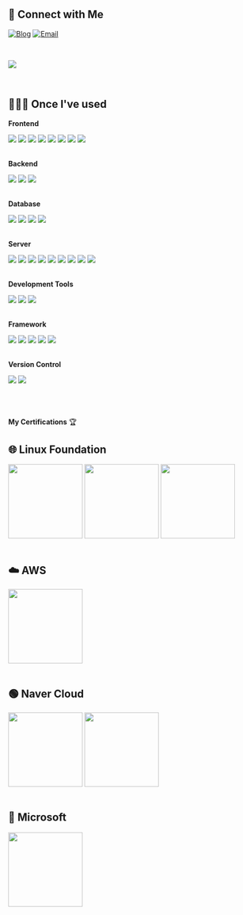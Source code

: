 
## 🚀 Connect with Me

[![Blog](https://img.shields.io/badge/Blog-Visit%20Now-blue?style=for-the-badge&logo=githubpages)](https://mungops.github.io/)
[![Email](https://img.shields.io/badge/Email-Contact%20Me-red?style=for-the-badge&logo=gmail)](mailto:snoopy.mung@gmail.com)

<br>

![](https://yourbasic.org/golang/square-gopher.png)

&nbsp;

<!-- Once I've Used -->
<h2>🙋🏻‍♂️ Once I've used</h2>

<!-- Frontend -->
<p><strong>Frontend</strong></p>
<div>
    <img src="https://img.shields.io/badge/HTML5-E34F26?style=flat-square&logo=html5&logoColor=white">
    <img src="https://img.shields.io/badge/CSS3-1572B6?style=flat-square&logo=css3&logoColor=white">
    <img src="https://img.shields.io/badge/JavaScript-F7DF1E?style=flat-square&logo=javascript&logoColor=black">
    <img src="https://img.shields.io/badge/Bootstrap-7952B3?style=flat-square&logo=bootstrap&logoColor=white">
    <img src="https://img.shields.io/badge/React-61DAFB?style=flat-square&logo=react&logoColor=black">
    <img src="https://img.shields.io/badge/jQuery-0769AD?style=flat-square&logo=jquery&logoColor=white">
    <img src="https://img.shields.io/badge/Ajax-00758F?style=flat-square&logo=javascript&logoColor=white">
    <img src="https://img.shields.io/badge/TypeScript-3178C6?style=flat-square&logo=typescript&logoColor=white">
</div>

<br>

<!-- Backend -->
<p><strong>Backend</strong></p>
<div>
    <img src="https://img.shields.io/badge/Go-00ADD8?style=flat-square&logo=go&logoColor=white">
    <img src="https://img.shields.io/badge/Node.js-339933?style=flat-square&logo=node.js&logoColor=white">
    <img src="https://img.shields.io/badge/Python-3776AB?style=flat-square&logo=python&logoColor=white">
</div>

<br>

<!-- Database -->
<p><strong>Database</strong></p>
<div>
    <img src="https://img.shields.io/badge/MySQL-4479A1?style=flat-square&logo=mysql&logoColor=white">
    <img src="https://img.shields.io/badge/MariaDB-003545?style=flat-square&logo=mariadb&logoColor=white">
    <img src="https://img.shields.io/badge/PostgreSQL-336791?style=flat-square&logo=postgresql&logoColor=white">
    <img src="https://img.shields.io/badge/Redis-DC382D?style=flat-square&logo=redis&logoColor=white">
</div>

<br>

<!-- Server -->
<p><strong>Server</strong></p>
<div>
    <img src="https://img.shields.io/badge/Linux-FCC624?style=flat-square&logo=linux&logoColor=black">
    <img src="https://img.shields.io/badge/Windows-0078D6?style=flat-square&logo=windows&logoColor=white">
    <img src="https://img.shields.io/badge/Apache Tomcat-F8DC75?style=flat-square&logo=apachetomcat&logoColor=black">
    <img src="https://img.shields.io/badge/Nginx-009639?style=flat-square&logo=nginx&logoColor=white">
    <img src="https://img.shields.io/badge/AWS-232F3E?style=flat-square&logo=amazonaws&logoColor=white">
    <img src="https://img.shields.io/badge/VMware-607078?style=flat-square&logo=vmware&logoColor=white">
    <img src="https://img.shields.io/badge/Proxmox-E57000?style=flat-square&logo=proxmox&logoColor=white">
    <img src="https://img.shields.io/badge/Docker-2496ED?style=flat-square&logo=docker&logoColor=white">
    <img src="https://img.shields.io/badge/Kubernetes-326CE5?style=flat-square&logo=kubernetes&logoColor=white">
</div>

<br>

<!-- Development Tools -->
<p><strong>Development Tools</strong></p>
<div>
    <img src="https://img.shields.io/badge/IntelliJ IDEA-000000?style=flat-square&logo=intellijidea&logoColor=white">
    <img src="https://img.shields.io/badge/VS Code-007ACC?style=flat-square&logo=visualstudiocode&logoColor=white">
    <img src="https://img.shields.io/badge/Anaconda-44A833?style=flat-square&logo=anaconda&logoColor=white">
</div>

<br>

<!-- Framework -->
<p><strong>Framework</strong></p>
<div>
    <img src="https://img.shields.io/badge/Spring-6DB33F?style=flat-square&logo=spring&logoColor=white">
    <img src="https://img.shields.io/badge/Spring Boot-6DB33F?style=flat-square&logo=springboot&logoColor=white">
    <img src="https://img.shields.io/badge/Flask-000000?style=flat-square&logo=flask&logoColor=white">
    <img src="https://img.shields.io/badge/FastAPI-009688?style=flat-square&logo=fastapi&logoColor=white">
    <img src="https://img.shields.io/badge/Bootstrap-7952B3?style=flat-square&logo=bootstrap&logoColor=white">
</div>

<br>

<!-- Version Control -->
<p><strong>Version Control</strong></p>
<div>
    <img src="https://img.shields.io/badge/Git-F05032?style=flat-square&logo=git&logoColor=white">
    <img src="https://img.shields.io/badge/GitHub-181717?style=flat-square&logo=github&logoColor=white">
</div>


<br>

</div>

<br>

<br>

**My Certifications** 🏆


<div class="certification-container">
  <!-- Linux Foundation -->
  <h2 class="cert-header">🌐 Linux Foundation</h2>
  <div class="cert-grid">
        <img src="http://mungops.github.io/images/Certification/CKA.png", style="width:150px; height:150px;">
        <img src="http://mungops.github.io/images/Certification/CKAD.png", style="width:150px; height:150px;">
        <img src="http://mungops.github.io/images/Certification/CKS.png", style="width:150px; height:150px;">
  </div>

<br>

  <!-- AWS -->
  <h2 class="cert-header">☁️ AWS</h2>
  <div class="cert-grid">
    <img src="http://mungops.github.io/images/Certification/SOA.png", style="width:150px; height:150px;">
  </div>

<br>

  <!-- Naver Cloud -->
  <h2 class="cert-header">🟢 Naver Cloud</h2>
      <div class="cert-grid">
        <img src="http://mungops.github.io/images/Certification/NCP.png", style="width:150px; height:150px;">
        <img src="http://mungops.github.io/images/Certification/NCA.png", style="width:150px; height:150px;">
      </div>

<br>

  <!-- Microsoft -->
  <h2 class="cert-header">🔵 Microsoft</h2>
  <div class="cert-grid">
        <img src="http://mungops.github.io/images/Certification/AZ900.png", style="width:150px; height:150px;">
  </div>

